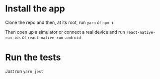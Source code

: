 # Install the app

Clone the repo and then, at its root, run
`yarn`
or
`npm i`

Then open up a simulator or connect a real device and run
`react-native-run-ios`
or
`react-native-run-android`

# Run the tests

Just run `yarn jest`
